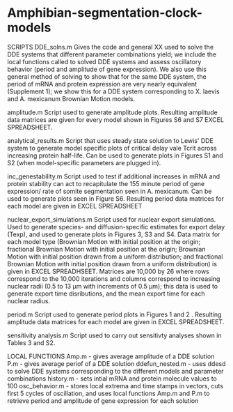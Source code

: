 # Amphibian-segmentation-clock-models

SCRIPTS 
DDE_solns.m 
Gives the code and general XX used to solve the DDE systems that different parameter combinations yield; we include the local functions 
called to solved DDE systems and assess oscillatory behavior (period and amplitude of gene expression).
We also use this general method of solving to show that for the same DDE system, the period of mRNA and protein expression are very nearly
equivalent (Supplement 1); we show this for a DDE system corresponding to X. laevis and A. mexicanum Brownian Motion models. 

amplitude.m
Script used to generate amplitude plots. Resulting amplitude data matrices are given for every model shown in Figures S6 and S7 EXCEL SPREADSHEET.

analytical_results.m
Script that uses steady state solution to Lewis' DDE system to generate model specific plots of critical delay vale Tcrit across increasing 
protein half-life. Can be used to generate plots in Figures S1 and S2 (when model-specific parameters are plugged in).

inc_genestability.m
Script used to test if additional increases in mRNA and protein stability can act to recapitulate the 155 minute period of gene expression/
rate of somite segmentation seen in A. mexicanum. Can be used to generate plots seen in Figure S6. Resulting period data matrices for each 
model are given in EXCEL SPREADSHEET

nuclear_export_simulations.m
Script used for nuclear export simulations. Used to generate species- and diffusion-specific estimates for export delay (Texp), and used to 
generate plots in Figures 3, S3 and S4. Data matrix for each model type (Brownian Motion with initial position at the origin; fractional Brownian 
Motion with initial position at the origin; Brownian Motion with initial position drawn from a uniform distribution; and fractional Brownian 
Motion with initial position drawn from a uniform distribution) is given in EXCEL SPREADHSEET. Matrices are 10,000 by 26 where rows correspond
to the 10,000 iterations and columns correspond to increasing nuclear radii (0.5 to 13 µm with increments of 0.5 µm); this data is used to 
generate export time disributions, and the mean export time for each nuclear radius. 

period.m 
Script used to generate period plots in Figures 1 and 2 . Resulting amplitude data matrices for each model are given in EXCEL SPREADSHEET.

sensitivity analysis.m
Script used to carry out sensitivty analyses shown in Tables 3 and S2. 

LOCAL FUNCTIONS
Amp.m - gives average amplitude of a DDE solution
P.m - gives average periof of a DDE solution 
ddefun_nested.m - uses ddesd to solve DDE systems corresponding to the different models and parameter combinations
history.m - sets intial mRNA and protein molecule values to 100 
osc_behavior.m - stores local extrema and time stamps in vectors, cuts first 5 cycles of oscillation, and uses local functions Amp.m and P.m
                  to retrieve period and amplitude of gene expression for each solution
